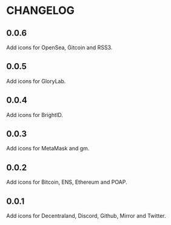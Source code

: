 # CHANGELOG

## 0.0.6

Add icons for OpenSea, Gitcoin and RSS3.

## 0.0.5

Add icons for GloryLab.

## 0.0.4

Add icons for BrightID.

## 0.0.3

Add icons for MetaMask and gm.

## 0.0.2

Add icons for Bitcoin, ENS, Ethereum and POAP.

## 0.0.1

Add icons for Decentraland, Discord, Github, Mirror and Twitter.